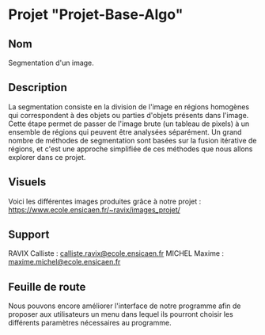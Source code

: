 # Projet "Projet-Base-Algo"

## Nom
Segmentation d'un image.

## Description
La segmentation consiste en la division de l'image en régions homogènes qui correspondent à des objets ou parties d'objets présents dans l'image. Cette étape permet de passer de l'image brute (un tableau de pixels) à un ensemble de régions qui peuvent être analysées séparément. Un grand nombre de méthodes de segmentation sont basées sur la fusion itérative de régions, et c'est une approche simplifiée de ces méthodes que nous allons explorer dans ce projet.

## Visuels
Voici les différentes images produites grâce à notre projet : 
https://www.ecole.ensicaen.fr/~ravix/images_projet/  

## Support
RAVIX Calliste : calliste.ravix@ecole.ensicaen.fr
MICHEL Maxime : maxime.michel@ecole.ensicaen.fr

## Feuille de route
Nous pouvons encore améliorer l'interface de notre programme afin de proposer aux utilisateurs un menu dans lequel ils pourront choisir les différents paramètres nécessaires au programme.

